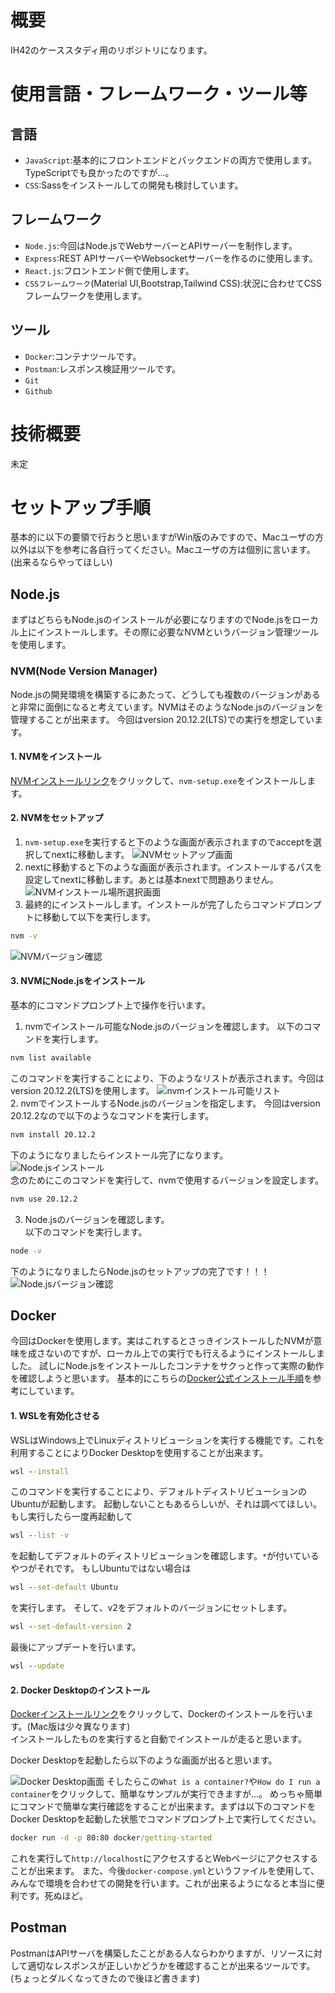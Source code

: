 # 概要
IH42のケーススタディ用のリポジトリになります。

# 使用言語・フレームワーク・ツール等
## 言語
- `JavaScript`:基本的にフロントエンドとバックエンドの両方で使用します。TypeScriptでも良かったのですが...。
- `CSS`:Sassをインストールしての開発も検討しています。

## フレームワーク
- `Node.js`:今回はNode.jsでWebサーバーとAPIサーバーを制作します。
- `Express`:REST APIサーバーやWebsocketサーバーを作るのに使用します。
- `React.js`:フロントエンド側で使用します。
- `CSSフレームワーク`(Material UI,Bootstrap,Tailwind CSS):状況に合わせてCSSフレームワークを使用します。

## ツール
- `Docker`:コンテナツールです。
- `Postman`:レスポンス検証用ツールです。
- `Git`
- `Github`

# 技術概要
未定

# セットアップ手順
基本的に以下の要領で行おうと思いますがWin版のみですので、Macユーザの方以外は以下を参考に各自行ってください。Macユーザの方は個別に言います。(出来るならやってほしい)    
## Node.js
まずはどちらもNode.jsのインストールが必要になりますのでNode.jsをローカル上にインストールします。その際に必要なNVMというバージョン管理ツールを使用します。    

### NVM(Node Version Manager)
Node.jsの開発環境を構築するにあたって、どうしても複数のバージョンがあると非常に面倒になると考えています。NVMはそのようなNode.jsのバージョンを管理することが出来ます。
今回はversion 20.12.2(LTS)での実行を想定しています。    

#### 1. NVMをインストール
[NVMインストールリンク](https://github.com/coreybutler/nvm-windows/releases)をクリックして、`nvm-setup.exe`をインストールします。    
#### 2. NVMをセットアップ
1. `nvm-setup.exe`を実行すると下のような画面が表示されますのでacceptを選択してnextに移動します。
![NVMセットアップ画面](https://github.com/HasegawaTomohiko/IH42CaseStudy/assets/85047415/f36c28e1-7271-4dbf-bb87-58cf1ab09e74)    
2. nextに移動すると下のような画面が表示されます。インストールするパスを設定してnextに移動します。あとは基本nextで問題ありません。  
![NVMインストール場所選択画面](https://github.com/HasegawaTomohiko/IH42CaseStudy/assets/85047415/5b406802-b027-417f-a962-86b67b44d4d4)    
3. 最終的にインストールします。インストールが完了したらコマンドプロンプトに移動して以下を実行します。
```cmd
nvm -v
```
![NVMバージョン確認](https://github.com/HasegawaTomohiko/IH42CaseStudy/assets/85047415/1b77a94e-358e-457a-9bc2-fec1ad3bc73c)    
#### 3. NVMにNode.jsをインストール
基本的にコマンドプロンプト上で操作を行います。    
1. nvmでインストール可能なNode.jsのバージョンを確認します。
以下のコマンドを実行します。
```cmd
nvm list available
```
このコマンドを実行することにより、下のようなリストが表示されます。今回はversion 20.12.2(LTS)を使用します。
![nvmインストール可能リスト](https://github.com/HasegawaTomohiko/IH42CaseStudy/assets/85047415/5bfe9df3-2524-4d81-ac95-a3b9db7cc65e)    
2. nvmでインストールするNode.jsのバージョンを指定します。
今回はversion 20.12.2なので以下のようなコマンドを実行します。

```cmd
nvm install 20.12.2
```
下のようになりましたらインストール完了になります。  
![Node.jsインストール](https://github.com/HasegawaTomohiko/IH42CaseStudy/assets/85047415/0918160e-f1c1-4f2b-9549-f589bc2a1e1f)    
念のためにこのコマンドを実行して、nvmで使用するバージョンを設定します。  
```cmd
nvm use 20.12.2
```    
3. Node.jsのバージョンを確認します。  
以下のコマンドを実行します。
```cmd
node -v
```
下のようになりましたらNode.jsのセットアップの完了です！！！    
![Node.jsバージョン確認](https://github.com/HasegawaTomohiko/IH42CaseStudy/assets/85047415/ef08b048-8b6a-4e91-a134-aff70d7e5f48)    

## Docker
今回はDockerを使用します。実はこれするとさっきインストールしたNVMが意味を成さないのですが、ローカル上での実行でも行えるようにインストールしました。
試しにNode.jsをインストールしたコンテナをサクっと作って実際の動作を確認しようと思います。
基本的にこちらの[Docker公式インストール手順](https://docs.docker.jp/docker-for-windows/wsl.html)を参考にしています。

#### 1. WSLを有効化させる
WSLはWindows上でLinuxディストリビューションを実行する機能です。これを利用することによりDocker Desktopを使用することが出来ます。
```cmd
wsl --install
```
このコマンドを実行することにより、デフォルトディストリビューションのUbuntuが起動します。
起動しないこともあるらしいが、それは調べてほしい。    
もし実行したら一度再起動して
```cmd
wsl --list -v
```
を起動してデフォルトのディストリビューションを確認します。`*`が付いているやつがそれです。
もしUbuntuではない場合は
```cmd
wsl --set-default Ubuntu
```
を実行します。
そして、v2をデフォルトのバージョンにセットします。
```cmd
wsl --set-default-version 2
```
最後にアップデートを行います。
```cmd
wsl --update
```
#### 2. Docker Desktopのインストール
[Dockerインストールリンク](https://docs.docker.jp/docker-for-windows/wsl.html)をクリックして、Dockerのインストールを行います。(Mac版は少々異なります)  
インストールしたものを実行すると自動でインストールが走ると思います。

Docker Desktopを起動したら以下のような画面が出ると思います。  

![Docker Desktop画面](https://github.com/HasegawaTomohiko/IH42CaseStudy/assets/85047415/a5c957b6-b583-4c59-8067-2cdaa076b4f6)
そしたらこの`What is a container?`や`How do I run a container`をクリックして、簡単なサンプルが実行できますが...。
めっちゃ簡単にコマンドで簡単な実行確認をすることが出来ます。まずは以下のコマンドをDocker Desktopを起動した状態でコマンドプロンプト上で実行してください。
```cmd
docker run -d -p 80:80 docker/getting-started
```
これを実行して`http://localhost`にアクセスするとWebページにアクセスすることが出来ます。
また、今後`docker-compose.yml`というファイルを使用して、みんなで環境を合わせての開発を行います。これが出来るようになると本当に便利です。死ぬほど。

## Postman
PostmanはAPIサーバを構築したことがある人ならわかりますが、リソースに対して適切なレスポンスが正しいかどうかを確認することが出来るツールです。(ちょっとダルくなってきたので後ほど書きます)

